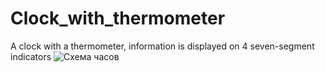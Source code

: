 # Clock_with_thermometer
A clock with a thermometer, information is displayed on 4 seven-segment indicators
![Схема часов](https://user-images.githubusercontent.com/58953935/148385359-a8404a6c-9d8d-49be-a9d6-5f52ade8897d.PNG)
